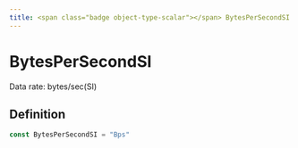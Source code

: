 ```yaml
---
title: <span class="badge object-type-scalar"></span> BytesPerSecondSI
---
```

# <span class="badge object-type-scalar"></span> BytesPerSecondSI

Data rate: bytes/sec(SI)

## Definition

```go
const BytesPerSecondSI = "Bps"
```
